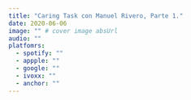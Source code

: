 ```yaml
---
title: "Caring Task con Manuel Rivero, Parte 1."
date: 2020-06-06
image: "" # cover image absUrl
audio: ""
platfomrs:
  - spotify: ""
  - appple: ""
  - google: ""
  - ivoxx: ""
  - anchor: ""
---
```



